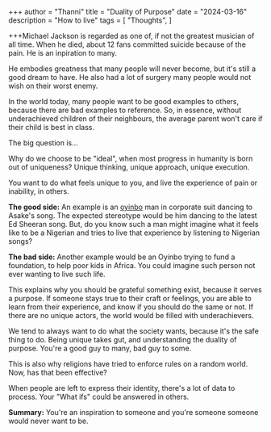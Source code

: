 +++
author = "Thanni"
title = "Duality of Purpose"
date = "2024-03-16"
description = "How to live"
tags = [
"Thoughts",
]

+++Michael Jackson is regarded as one of, if not the greatest musician of all time. When he died, about 12 fans committed suicide because of the pain. He is an inpiration to many.

<!--more-->

He embodies greatness that many people will never become, but it's still a good dream to have. He also had a lot of surgery many people would not wish on their worst enemy.

In the world today, many people want to be good examples to others, because there are bad examples to reference. So, in essence, without underachieved children of their neighbours, the average parent won't care if their child is best in class.

The big question is...

Why do we choose to be "ideal", when most progress in humanity is born out of uniqueness? Unique thinking, unique approach, unique execution.

You want to do what feels unique to you, and live the experience of pain or inability, in others.

**The good side:** An example is an [oyinbo](https://en.wikipedia.org/wiki/Oyinbo#:~:text=Oyinbo%20is%20generally%20used%20to,Nigerians%20and%20many%20other%20Africans.) man in corporate suit dancing to Asake's song. The expected stereotype would be him dancing to the latest Ed Sheeran song. But, do you know such a man might imagine what it feels like to be a Nigerian and tries to live that experience by listening to Nigerian songs?

**The bad side:** Another example would be an Oyinbo trying to fund a foundation, to help poor kids in Africa. You could imagine such person not ever wanting to live such life.

This explains why you should be grateful something exist, because it serves a purpose. If someone stays true to their craft or feelings, you are able to learn from their experience, and know if you should do the same or not. If there are no unique actors, the world would be filled with underachievers.

We tend to always want to do what the society wants, because it's the safe thing to do. Being unique takes gut, and understanding the duality of purpose. You're a good guy to many, bad guy to some.

This is also why religions have tried to enforce rules on a random world. Now, has that been effective?

When people are left to express their identity, there's a lot of data to process. Your "What ifs" could be answered in others.

**Summary:** You're an inspiration to someone and you're someone someone would never want to be.
